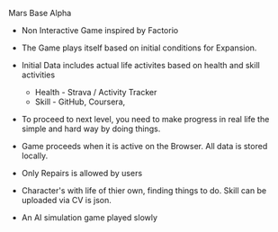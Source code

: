 Mars Base Alpha

- Non Interactive Game inspired by Factorio

- The Game plays itself based on initial conditions for Expansion. 
- Initial Data includes actual life activites based on health and skill activities
    - Health - Strava / Activity Tracker
    - Skill - GitHub, Coursera, 
- To proceed to next level, you need to make progress in real life the simple and hard way by doing things.


- Game proceeds when it is active on the Browser. All data is stored locally.
- Only Repairs is allowed by users

- Character's with life of thier own, finding things to do. Skill can be uploaded via CV is json.

- An AI simulation game played slowly
